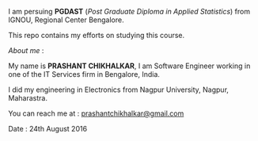 I am persuing **PGDAST** (*Post Graduate Diploma in Applied Statistics*) from IGNOU, 
Regional Center Bengalore.

This repo contains my efforts on studying this course.

*About me* : 

My name is **PRASHANT CHIKHALKAR**, I am Software Engineer working in one of the
IT Services firm in Bengalore, India.

I did my engineering in Electronics from Nagpur University, Nagpur, Maharastra.

You can reach me at : prashantchikhalkar@gmail.com

Date : 24th August 2016
